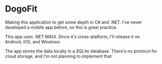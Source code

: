 # DogoFit

Making this application to get some depth in C# and .NET.
I've never developed a mobile app before, so this is great practice.

This app uses .NET MAUI. Since it's cross-platform, I'll release it on Android, iOS, and Windows.

The app stores the data locally in a SQLite database. There's no protocol for cloud storage, and I'm not planning to implement that.

